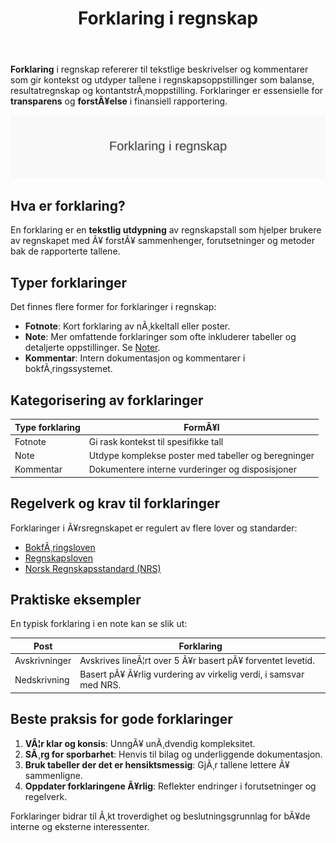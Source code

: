 ﻿---
title: "Forklaring i regnskap"
meta_title: "Forklaring i regnskap"
meta_description: '**Forklaring** i regnskap refererer til tekstlige beskrivelser og kommentarer som gir kontekst og utdyper tallene i regnskapsoppstillinger som balanse, resultat...'
slug: forklaring
type: blog
layout: pages/single
---

**Forklaring** i regnskap refererer til tekstlige beskrivelser og kommentarer som gir kontekst og utdyper tallene i regnskapsoppstillinger som balanse, resultatregnskap og kontantstrÃ¸moppstilling. Forklaringer er essensielle for **transparens** og **forstÃ¥else** i finansiell rapportering.

![Forklaring i regnskap](forklaring-image.svg)

## Hva er forklaring?

En forklaring er en **tekstlig utdypning** av regnskapstall som hjelper brukere av regnskapet med Ã¥ forstÃ¥ sammenhenger, forutsetninger og metoder bak de rapporterte tallene.

## Typer forklaringer

Det finnes flere former for forklaringer i regnskap:

* **Fotnote**: Kort forklaring av nÃ¸kkeltall eller poster.
* **Note**: Mer omfattende forklaringer som ofte inkluderer tabeller og detaljerte oppstillinger. Se [Noter](/blogs/regnskap/noter "Noter - Komplett Guide til Regnskapsnoter i Norge").
* **Kommentar**: Intern dokumentasjon og kommentarer i bokfÃ¸ringssystemet.

## Kategorisering av forklaringer

| Type forklaring | FormÃ¥l |
|---|---|
| Fotnote | Gi rask kontekst til spesifikke tall |
| Note | Utdype komplekse poster med tabeller og beregninger |
| Kommentar | Dokumentere interne vurderinger og disposisjoner |

## Regelverk og krav til forklaringer

Forklaringer i Ã¥rsregnskapet er regulert av flere lover og standarder:

* [BokfÃ¸ringsloven](/blogs/regnskap/hva-er-bokforingsloven "Hva er BokfÃ¸ringsloven? Krav, Regler og Praktisk Veiledning")
* [Regnskapsloven](/blogs/regnskap/hva-er-regnskapsloven "Hva er Regnskapsloven? Oversikt og Veiledning")
* [Norsk Regnskapsstandard (NRS)](/blogs/regnskap/norsk-regnskapsstandard-nrs "Norsk Regnskapsstandard (NRS) - Gjeldende Regler og Retningslinjer")

## Praktiske eksempler

En typisk forklaring i en note kan se slik ut:

| Post | Forklaring |
|---|---|
| Avskrivninger | Avskrives lineÃ¦rt over 5 Ã¥r basert pÃ¥ forventet levetid. |
| Nedskrivning | Basert pÃ¥ Ã¥rlig vurdering av virkelig verdi, i samsvar med NRS. |

## Beste praksis for gode forklaringer

1. **VÃ¦r klar og konsis**: UnngÃ¥ unÃ¸dvendig kompleksitet.
2. **SÃ¸rg for sporbarhet**: Henvis til bilag og underliggende dokumentasjon.
3. **Bruk tabeller der det er hensiktsmessig**: GjÃ¸r tallene lettere Ã¥ sammenligne.
4. **Oppdater forklaringene Ã¥rlig**: Reflekter endringer i forutsetninger og regelverk.

Forklaringer bidrar til Ã¸kt troverdighet og beslutningsgrunnlag for bÃ¥de interne og eksterne interessenter.
